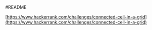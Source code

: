 #README

[https://www.hackerrank.com/challenges/connected-cell-in-a-grid](https://www.hackerrank.com/challenges/connected-cell-in-a-grid)

